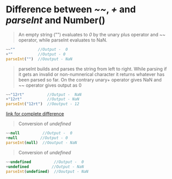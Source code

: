 # Difference between *~~*, *+* and *parseInt* and Number()

>An empty string ("") evaluates to *0* by the unary plus operator and ~~ operator, while parseInt evaluates to NaN.
```javascript
~~""          //Output -  0
+""           //Output - 0
parseInt("")  //Ooutput - NaN
```

> parseInt builds and parses the string from left to right.  While parsing if it gets an invalid or non-numnerical character
   it returns whatever has been parsed so far. On the contrary unary+ operator gives NaN and ~~ operator gives output as 0
 ```javascript
~~"12rt"          //Output -  NaN
+"12rt"           //Output - NaN
parseInt("12rt")  //Ooutput - 12
  ```
 [link for complete difference](http://jsfiddle.net/EpUBN/8/)
 
 >Conversion of *undefined*
  ```javascript
~~null          //Output -  0
+null          //Output - 0
parseInt(null)  //Ooutput - NaN
  ```
  
   >Conversion of *undefined*
  ```javascript
~~undefined          //Output -  0
+undefined          //Output - NaN
parseInt(undefined)  //Ooutput - NaN
  ```
